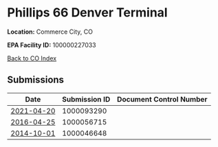 # Phillips 66 Denver Terminal

**Location:** Commerce City, CO

**EPA Facility ID:** 100000227033

[Back to CO Index](../../index.md)

## Submissions

| Date | Submission ID | Document Control Number |
|------|--------------|-------------------------|
| [2021-04-20](submissions/1000093290.md) | 1000093290 |  |
| [2016-04-25](submissions/1000056715.md) | 1000056715 |  |
| [2014-10-01](submissions/1000046648.md) | 1000046648 |  |
